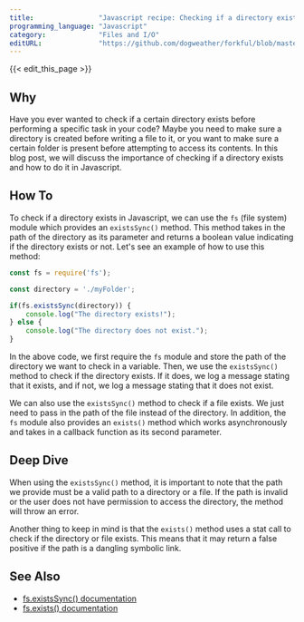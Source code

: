 ```yaml
---
title:                "Javascript recipe: Checking if a directory exists"
programming_language: "Javascript"
category:             "Files and I/O"
editURL:              "https://github.com/dogweather/forkful/blob/master/content/en/javascript/checking-if-a-directory-exists.md"
---
```


{{< edit_this_page >}}

## Why

Have you ever wanted to check if a certain directory exists before performing a specific task in your code? Maybe you need to make sure a directory is created before writing a file to it, or you want to make sure a certain folder is present before attempting to access its contents. In this blog post, we will discuss the importance of checking if a directory exists and how to do it in Javascript.

## How To

To check if a directory exists in Javascript, we can use the `fs` (file system) module which provides an `existsSync()` method. This method takes in the path of the directory as its parameter and returns a boolean value indicating if the directory exists or not. Let's see an example of how to use this method:

```Javascript
const fs = require('fs');

const directory = './myFolder';

if(fs.existsSync(directory)) {
    console.log("The directory exists!");
} else {
    console.log("The directory does not exist.");
}
```

In the above code, we first require the `fs` module and store the path of the directory we want to check in a variable. Then, we use the `existsSync()` method to check if the directory exists. If it does, we log a message stating that it exists, and if not, we log a message stating that it does not exist.

We can also use the `existsSync()` method to check if a file exists. We just need to pass in the path of the file instead of the directory. In addition, the `fs` module also provides an `exists()` method which works asynchronously and takes in a callback function as its second parameter.

## Deep Dive

When using the `existsSync()` method, it is important to note that the path we provide must be a valid path to a directory or a file. If the path is invalid or the user does not have permission to access the directory, the method will throw an error.

Another thing to keep in mind is that the `exists()` method uses a stat call to check if the directory or file exists. This means that it may return a false positive if the path is a dangling symbolic link.

## See Also

- [fs.existsSync() documentation](https://nodejs.org/api/fs.html#fs_fs_existssync_path)
- [fs.exists() documentation](https://nodejs.org/api/fs.html#fs_fs_exists_path_callback)